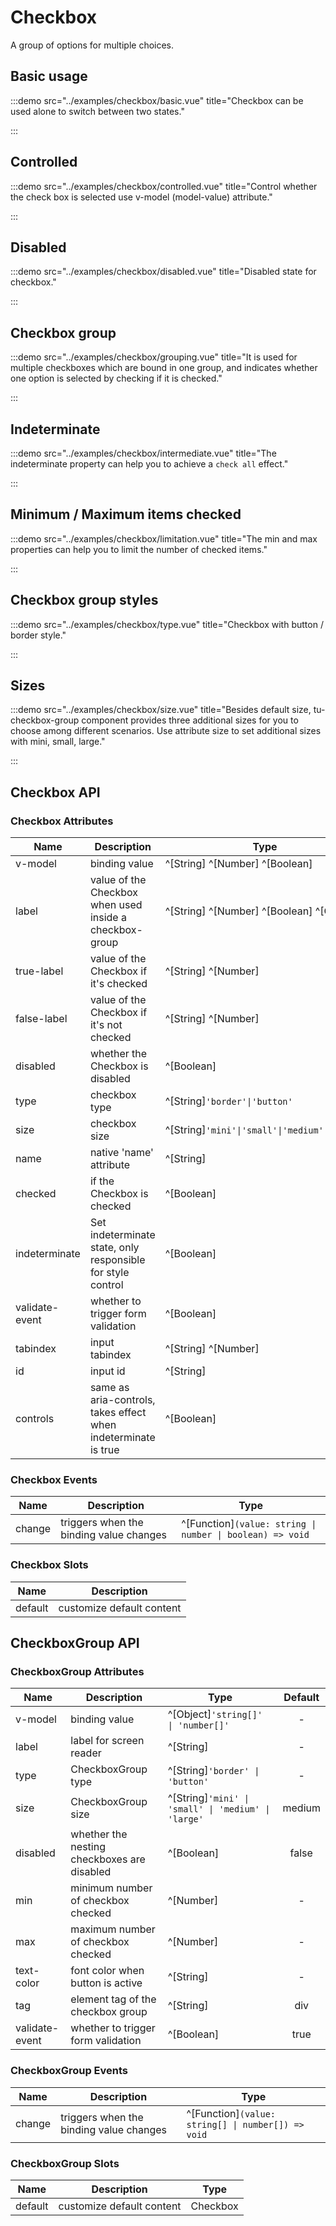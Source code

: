 # Checkbox

A group of options for multiple choices.

## Basic usage

:::demo src="../examples/checkbox/basic.vue" title="Checkbox can be used alone to switch between two states."

:::

## Controlled

:::demo src="../examples/checkbox/controlled.vue" title="Control whether the check box is selected use v-model (model-value) attribute."

:::

## Disabled

:::demo src="../examples/checkbox/disabled.vue" title="Disabled state for checkbox."

:::

## Checkbox group

:::demo src="../examples/checkbox/grouping.vue" title="It is used for multiple checkboxes which are bound in one group, and indicates whether one option is selected by checking if it is checked."

:::

## Indeterminate

:::demo src="../examples/checkbox/intermediate.vue" title="The indeterminate property can help you to achieve a `check all` effect."

:::

## Minimum / Maximum items checked

:::demo src="../examples/checkbox/limitation.vue" title="The min and max properties can help you to limit the number of checked items."

:::

## Checkbox group styles

:::demo src="../examples/checkbox/type.vue" title="Checkbox with button / border style."

:::

## Sizes

:::demo src="../examples/checkbox/size.vue" title="Besides default size, tu-checkbox-group component provides three additional sizes for you to choose among different scenarios. Use attribute size to set additional sizes with mini, small, large."

:::

## Checkbox API

### Checkbox Attributes

| Name | Description | Type | Default |
| --------- | ---- | ---- | :----: |
| v-model | binding value | ^[String] ^[Number] ^[Boolean] | - |
| label | value of the Checkbox when used inside a checkbox-group | ^[String] ^[Number] ^[Boolean] ^[Object] | - |
| true-label | value of the Checkbox if it's checked | ^[String] ^[Number] | - |
| false-label | value of the Checkbox if it's not checked | ^[String] ^[Number] | - |
| disabled | whether the Checkbox is disabled | ^[Boolean] | false |
| type | checkbox type | ^[String]`'border'\|'button'`| - |
| size | checkbox size | ^[String]`'mini'\|'small'\|'medium'\|'large'` | medium |
| name | native 'name' attribute | ^[String] | - |
| checked | if the Checkbox is checked | ^[Boolean] | false |
| indeterminate | Set indeterminate state, only responsible for style control | ^[Boolean] | false |
| validate-event | whether to trigger form validation | ^[Boolean] | true |
| tabindex | input tabindex | ^[String] ^[Number] | - |
| id | input id | ^[String] | - |
| controls | same as aria-controls, takes effect when indeterminate is true | ^[Boolean] | - |

### Checkbox Events

| Name | Description | Type |
| ------ | ---- | ---- |
| change | triggers when the binding value changes | ^[Function]`(value: string \| number \| boolean) => void` |

### Checkbox Slots

| Name | Description |
| ------ | ---- |
| default | customize default content |

## CheckboxGroup API

### CheckboxGroup Attributes

| Name | Description | Type | Default |
| --------- | ---- | ---- | :----: |
| v-model | binding value | ^[Object]`'string[]' \| 'number[]'` | - |
| label | label for screen reader | ^[String] | - |
| type | CheckboxGroup type | ^[String]`'border' \| 'button'`| - |
| size | CheckboxGroup size | ^[String]`'mini' \| 'small' \| 'medium' \| 'large'` | medium |
| disabled | whether the nesting checkboxes are disabled | ^[Boolean] | false |
| min | minimum number of checkbox checked | ^[Number] | - |
| max | maximum number of checkbox checked | ^[Number] | - |
| text-color | font color when button is active | ^[String] | - |
| tag | element tag of the checkbox group | ^[String] | div |
| validate-event | whether to trigger form validation | ^[Boolean] | true |

### CheckboxGroup Events

| Name | Description | Type |
| ------ | ---- | ---- |
| change | triggers when the binding value changes | ^[Function]`(value: string[] \| number[]) => void` |

### CheckboxGroup Slots

| Name | Description | Type |
| ------ | ---- | ---- |
| default | customize default content | Checkbox |
